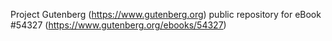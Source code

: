 Project Gutenberg (https://www.gutenberg.org) public repository for
eBook #54327 (https://www.gutenberg.org/ebooks/54327)

